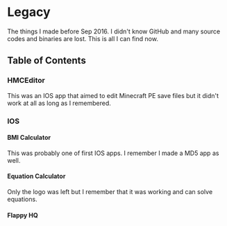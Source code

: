 # Legacy
The things I made before Sep 2016. I didn't know GitHub and many source codes and binaries are lost. This is all I can find now.

## Table of Contents
### HMCEditor
This was an IOS app that aimed to edit Minecraft PE save files but it didn't work at all as long as I remembered.

### IOS
#### BMI Calculator
This was probably one of first IOS apps. I remember I made a MD5 app as well.

#### Equation Calculator
Only the logo was left but I remember that it was working and can solve equations.

#### Flappy HQ
